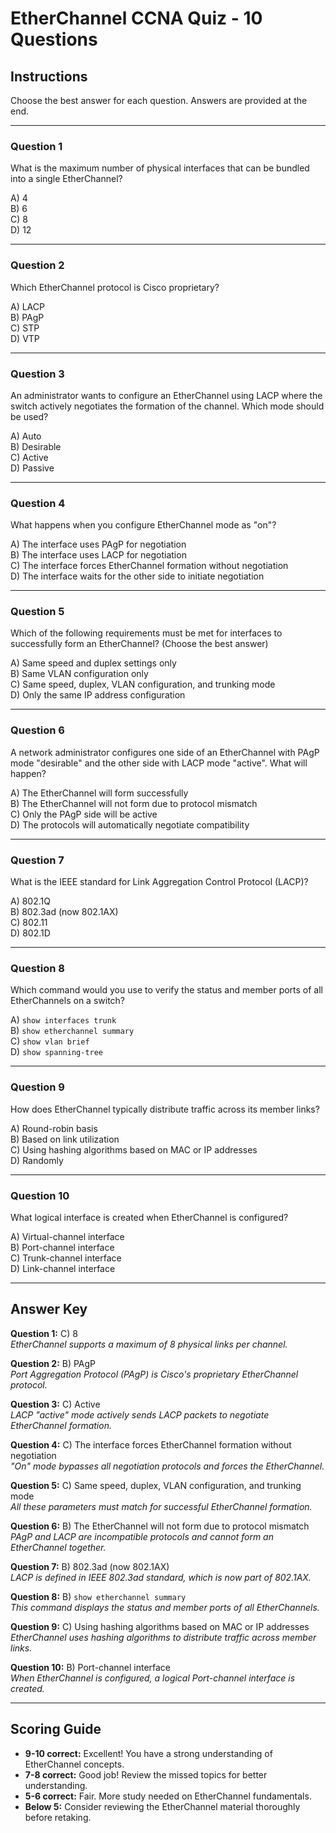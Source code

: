 # EtherChannel CCNA Quiz - 10 Questions

## Instructions
Choose the best answer for each question. Answers are provided at the end.

---

### Question 1
What is the maximum number of physical interfaces that can be bundled into a single EtherChannel?

A) 4  
B) 6  
C) 8  
D) 12  

---

### Question 2
Which EtherChannel protocol is Cisco proprietary?

A) LACP  
B) PAgP  
C) STP  
D) VTP  

---

### Question 3
An administrator wants to configure an EtherChannel using LACP where the switch actively negotiates the formation of the channel. Which mode should be used?

A) Auto  
B) Desirable  
C) Active  
D) Passive  

---

### Question 4
What happens when you configure EtherChannel mode as "on"?

A) The interface uses PAgP for negotiation  
B) The interface uses LACP for negotiation  
C) The interface forces EtherChannel formation without negotiation  
D) The interface waits for the other side to initiate negotiation  

---

### Question 5
Which of the following requirements must be met for interfaces to successfully form an EtherChannel? (Choose the best answer)

A) Same speed and duplex settings only  
B) Same VLAN configuration only  
C) Same speed, duplex, VLAN configuration, and trunking mode  
D) Only the same IP address configuration  

---

### Question 6
A network administrator configures one side of an EtherChannel with PAgP mode "desirable" and the other side with LACP mode "active". What will happen?

A) The EtherChannel will form successfully  
B) The EtherChannel will not form due to protocol mismatch  
C) Only the PAgP side will be active  
D) The protocols will automatically negotiate compatibility  

---

### Question 7
What is the IEEE standard for Link Aggregation Control Protocol (LACP)?

A) 802.1Q  
B) 802.3ad (now 802.1AX)  
C) 802.11  
D) 802.1D  

---

### Question 8
Which command would you use to verify the status and member ports of all EtherChannels on a switch?

A) `show interfaces trunk`  
B) `show etherchannel summary`  
C) `show vlan brief`  
D) `show spanning-tree`  

---

### Question 9
How does EtherChannel typically distribute traffic across its member links?

A) Round-robin basis  
B) Based on link utilization  
C) Using hashing algorithms based on MAC or IP addresses  
D) Randomly  

---

### Question 10
What logical interface is created when EtherChannel is configured?

A) Virtual-channel interface  
B) Port-channel interface  
C) Trunk-channel interface  
D) Link-channel interface  

---

## Answer Key

**Question 1:** C) 8  
*EtherChannel supports a maximum of 8 physical links per channel.*

**Question 2:** B) PAgP  
*Port Aggregation Protocol (PAgP) is Cisco's proprietary EtherChannel protocol.*

**Question 3:** C) Active  
*LACP "active" mode actively sends LACP packets to negotiate EtherChannel formation.*

**Question 4:** C) The interface forces EtherChannel formation without negotiation  
*"On" mode bypasses all negotiation protocols and forces the EtherChannel.*

**Question 5:** C) Same speed, duplex, VLAN configuration, and trunking mode  
*All these parameters must match for successful EtherChannel formation.*

**Question 6:** B) The EtherChannel will not form due to protocol mismatch  
*PAgP and LACP are incompatible protocols and cannot form an EtherChannel together.*

**Question 7:** B) 802.3ad (now 802.1AX)  
*LACP is defined in IEEE 802.3ad standard, which is now part of 802.1AX.*

**Question 8:** B) `show etherchannel summary`  
*This command displays the status and member ports of all EtherChannels.*

**Question 9:** C) Using hashing algorithms based on MAC or IP addresses  
*EtherChannel uses hashing algorithms to distribute traffic across member links.*

**Question 10:** B) Port-channel interface  
*When EtherChannel is configured, a logical Port-channel interface is created.*

---

## Scoring Guide
- **9-10 correct:** Excellent! You have a strong understanding of EtherChannel concepts.
- **7-8 correct:** Good job! Review the missed topics for better understanding.
- **5-6 correct:** Fair. More study needed on EtherChannel fundamentals.
- **Below 5:** Consider reviewing the EtherChannel material thoroughly before retaking.